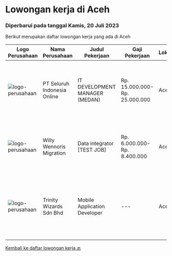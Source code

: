 
  # Lowongan kerja di Aceh

  ### Diperbarui pada tanggal Kamis, 20 Juli 2023

  Berikut merupakan daftar lowongan kerja yang ada di Aceh

  |Logo Perusahaan | Nama Perusahaan | Judul Pekerjaan | Gaji Pekerjaan | Lokasi | Deskripsi | Tanggal diunggah | Pranala |
  | -------------- | --------------- | --------------- | --------- | --------- | -------------- | ------- | ----------- |
  |![logo-perusahaan](https://image-service-cdn.seek.com.au/c768f0670f8f8212da7de609b6af9d0b2e5134cc/ee4dce1061f3f616224767ad58cb2fc751b8d2dc)|PT Seluruh Indonesia Online|IT DEVELOPMENT MANAGER (MEDAN)|Rp. 15.000.000-Rp. 25.000.000|Aceh|Memiliki pengalaman leadership sebagai Manager sebelumnya.Back End Engineer1. Memiliki pengalaman dalam membangun RESTful APIs2. Menguasai bahasa...|Selasa, 04 Juli 2023|https://www.jobstreet.co.id/id/job/it-development-manager-medan-4392340?token=0~515d3242-2c1c-4156-8002-e9328d2b6d9d&sectionRank=1&jobId=jobstreet-id-job-4392340|
|![logo-perusahaan](https://image-service-cdn.seek.com.au/ae3293b4715e441bfbf30565d3d9d1686f2e0ab1/ee4dce1061f3f616224767ad58cb2fc751b8d2dc)|Willy Wennoris Migration|Data integrator [TEST JOB]|Rp. 6.000.000-Rp. 8.400.000|Aceh|Iklan yang menarik adalah iklan yang menceritakan tanggung jawab dan kualifikasi yang jelas. Pelajari cara menulis iklan yang menarik di sini atau...|Senin, 26 Juni 2023|https://www.jobstreet.co.id/id/job/data-integrator-%5Btest-job%5D-4385052?token=0~515d3242-2c1c-4156-8002-e9328d2b6d9d&sectionRank=2&jobId=jobstreet-id-job-4385052|
|![logo-perusahaan](https://image-service-cdn.seek.com.au/0fbe2492c9cd3bf836be48b34c1bcb50a84db5dc/ee4dce1061f3f616224767ad58cb2fc751b8d2dc)|Trinity Wizards Sdn Bhd|Mobile Application Developer|---|Aceh|Job Purpose Responsible to design or re-design, developing, testing and implementing complex Mobile software programs and applications and providing...|Rabu, 21 Juni 2023|https://www.jobstreet.co.id/id/job/mobile-application-developer-5433413/origin/my?token=0~515d3242-2c1c-4156-8002-e9328d2b6d9d&sectionRank=3&jobId=jobstreet-my-job-5433413|


  [Kembali ke daftar lowongan kerja 🔙](../README.md#daftar-lowongan-kerja)
  